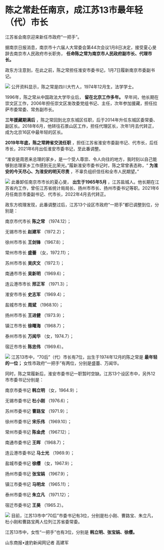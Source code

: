 # 陈之常赴任南京，成江苏13市最年轻（代）市长

江苏省会南京迎来新任市政府“一把手”。

据南京日报消息，南京市十六届人大常委会第44次会议1月8日决定，接受夏心旻辞去南京市人民政府市长职务， **任命陈之常为南京市人民政府副市长、代理市长。**

政东方注意到，在此之前，陈之常担任淮安市委书记，1月7日履新南京市委副书记。

![](https://inews.gtimg.com/news_bt/O4wuf4qULlK1JZgaRgTlBRXh6c3kzDyIGDp25pQlHH-2kAA/1000)
公开资料显示，陈之常是四川大竹人，1974年12月生，法学学士。

1996年，陈之常从中国政法大学毕业后， **留在北京工作多年。**
早年间，他长期在崇文区工作，2006年担任崇文区发改委党组书记、主任，次年参加援藏，担任拉萨市委常委、常务副市长。

**三年援藏期满后**
，陈之常回到北京东城区任职，后于2014年升任东城区委常委、副区长。2018年6月，他转往石景山区工作，担任代理区长，次年1月去代转正，成为北京16区中最年轻的区长。

**2019年年底，陈之常跨省交流任职** ，担任江苏省淮安市委副书记、代市长，后任市长，2021年6月出任淮安市委书记，至此番调整。

“淮安是周恩来总理的家乡，是一个受人尊崇、令人向往的地方，我时刻以自己能够到总理家乡工作感到无比荣光。”履新淮安市委书记时，陈之常曾表态称，“
**为淮安的今天尽心、为淮安的明天尽责** ，不辜负组织信任和全市人民期望。”

![](https://inews.gtimg.com/news_bt/Omkc4thNUtWjv67ujO8IJpt7hlrksb2cvD9VV46w8JaA0AA/1000)
此番卸任南京市市长的夏心旻， **出生于1965年5月**
，江苏盐城人。他长期在江苏省内工作，曾任江苏省统计局局长、扬州市市长、扬州市委书记等职。2021年6月任南京市委副书记、代市长，2022年4月去代转正。

政东方梳理发现，此番调整过后，江苏13个设区市政府“一把手”都已调整到位，分别是：

南京市代市长 **陈之常** （1974.12）；

无锡市市长 **赵建军** （1972.2）；

徐州市市长 **王剑锋** （1967.8）；

常州市市长 **盛蕾** （女，1972.11）；

苏州市市长 **吴庆文** （1972.1）；

南通市市长 **吴新明** （1969.6）；

连云港市市长 **邢正军** （1971.3）；

淮安市市长 **史志军** （1969.4）；

盐城市市长 **周斌** （1968.10）；

扬州市市长 **王进健** （1973.9）；

镇江市市长 **徐曙海** （1968.7）；

泰州市市长 **万闻华** （女，1974.7）；

宿迁市市长 **陈忠伟** （1969.6）。

![](https://inews.gtimg.com/news_bt/ONV-EQuT9bx54ojDLR74ta9ofmPoVJHS1MEPg6LU30H6cAA/1000)
江苏13市中，“70后”（代）市长有7位，出生于1974年12月的陈之常是 **最年轻的一位；** 女性市政府“一把手”有两位，分别是盛蕾、万闻华。

同时，陈之常履新后，淮安市委书记一职暂时空缺。江苏13个设区市中，另外12市市委书记分别是：

南京市委书记 **韩立明** （女，1964.9）；

无锡市委书记 **杜小刚** （1976.6）；

苏州市委书记 **曹路宝** （1971.9）；

徐州市委书记 **宋乐伟** （1969.10）；

常州市委书记 **陈金虎** （1967.12）；

南通市委书记 **王晖** （1968.7）；

连云港市委书记 **马士光** （1969.9）；

盐城市委书记 **徐缨** （女，1967.9）；

扬州市委书记 **张宝娟** （1967.9）；

镇江市委书记 **马明龙** （1965.11）；

泰州市委书记 **朱立凡** （1971.12）；

宿迁市委书记 **王昊** （1965.2）。

![](https://inews.gtimg.com/news_bt/OJKNVlPb0oaN759zXtTEH2ZqNqmDABtNR4p-PvWcIM2moAA/1000)
目前，江苏13市中“70后”市委书记有3位，分别是杜小刚、曹路宝、朱立凡，杜小刚和曹路宝两人位列江苏省委常委。

江苏13市中，女性“一把手”也有3位，分别是 **韩立明、张宝娟、徐缨。**

山东商报•速豹新闻网记者 高建军

